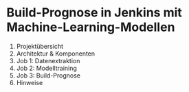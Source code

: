 # Build-Prognose in Jenkins mit Machine-Learning-Modellen

1. Projektübersicht
2. Architektur & Komponenten
3. Job 1: Datenextraktion
4. Job 2: Modelltraining
5. Job 3: Build-Prognose
6. Hinweise
